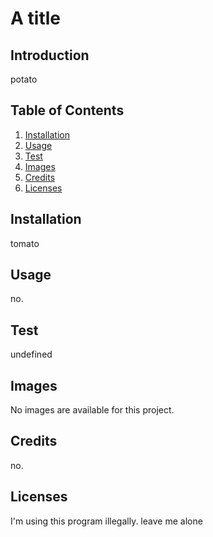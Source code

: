 # A title


## Introduction

potato

## Table of Contents
1. [Installation](#installation)
2. [Usage](#usage)
3. [Test](#test)
4. [Images](#images)
5. [Credits](#credits)
6. [Licenses](#licenses)

## Installation 

tomato

## Usage

no.

## Test

undefined

## Images

No images are available for this project.

## Credits

no.

## Licenses

I'm using this program illegally. leave me alone